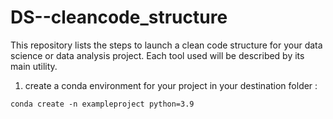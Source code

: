 # DS--cleancode_structure
This repository lists the steps to launch a clean code structure for your data science or data analysis project. Each tool used will be described by its main utility.

1. create a conda environment for your project in your destination folder :
```
conda create -n exampleproject python=3.9
```
